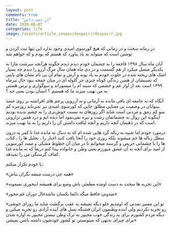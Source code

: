 ```yaml
---
layout: post
comments: true
title: "از دست دادن"
date: 2020-06-07
categories: life
image: /assets/article_images/despair//despair/.jpg
---
```

 در زمانه سخت و در زمانی که هیچ کورسوی امیدی وجود ندارد این تنها ثبت کردن و نوشتن است که میتواند به یاد بیاورد که هستم که بودم و که خواهم شد
 
آبان ماه سال ۱۳۹۸  فاجعه را به چشمان خودم دیدم دیدم چگونه هرآنچه سرشت مارا به یکدیگر متصل میکرد از هم گسست و در دی ماه همان سال مرگ آرزو را دیدم
چه بسیار اشک های ریخته شده در خلوت خودم به یاد پونه و آرش و تمام آن بی نام نشان های پاپتی که نصیبشان از همین زندگی کوتاه چیزی جر گلوله ای در میان جمجه نبود 
حال تیرماه ۱۳۹۹ است بعد از آوار غم و خشمی که سینه ام را میسوزاند و سوگواری و ترس هستی به من نهیب میزند ما که هستیم ؟ انسان بودن یعنی چه ؟ 

آنگاه که نه جامعه ای باقی مانده نه آرمانی و نه آرزویی
پرچم های افراشته بر روی جسد بینوایان
در وضعیت بی معنایی مطلق جایی که کورسوی امیدی نیز نمی‌تابد
روزمره کم سو کم رمق و مردنی است
شاید اگر روزهای به نسبت خوش‌تری را به چشم ندیده بودیم اینگونه این زوال به چشمانمان زشت و تیره نمی‌نمود 
اما دیده ایم و درد همین ترازویی است که در ذهنمان آنچه داریم و آنچه لیاقت داشتن آن را داریم را  به ما نهیب میزند.

درمورد خودم اما شبیه به زباله گرد هایی شده ام که به دنبال ته مانده غذا تا کمر به درون سطل زباله ها خم میشوند بلکه روزی خود را آنجا یافت کنند 
اخبار را ، تحلیل ها را ، کتاب ها را با چشمانی حریص و گرسنه میخوانم تا در میان آن خطوط مشکی و ممتد کورسویی از امید برای آنچه به آن عشق میورزم یعنی وطن و خانواده پیدا کنم دریغا که ته مانده غذا کفاف گرسنگی من را نمیدهد.

 با خودم تکرار میکنم: 

«همه چی درست میشه نگران نباش»

 «این تجربه ها سخت به دست اومده مطمئن باش وضع برای همیشه اینجوری نمیمونه»

 «میدونی حافظ میگه دائما یکسان نباشدحال دوران غم مخور»

«تو این مسیر تمدنی که اومدیم جلو دیگه نمیشه به عقب برگشت شاید ما روزای خوشی رو تجربه نکردیم  ولی آینده وطنمون ایران قشنگه نسل های آینده آزادی رو تجربه میکنن و دیگه مردم کشورم برای یه زندگی خوب مجبور به ترک وطن نیستن مجبور به آواره شدن برای چیزای بدیهی که میتونستن تو کشور خودشون داشته باشن نمیشن»
